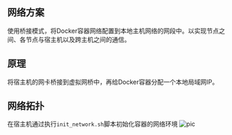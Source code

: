 
## 网络方案
使用桥接模式，将Docker容器网络配置到本地主机网络的网段中。以实现节点之间、各节点与宿主机以及跨主机之间的通信。

## 原理
将宿主机的网卡桥接到虚拟网桥中，再给Docker容器分配一个本地局域网IP。

## 网络拓扑
在宿主机通过执行`init_network.sh`脚本初始化容器的网络环境
![pic](https://github.com/gerryyang/mac-utils/blob/master/tools/docker/network/1.png)



